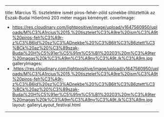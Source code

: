 
---
title: Március 15. tiszteletére ismét piros-fehér-zöld színekbe öltöztettük az Észak-Budai Hőerőmű 203 méter magas kéményét.
coverImage:
  - https://res.cloudinary.com/lightpositive/image/upload/v1647560950/uploads/M%C3%A1rcius%2015.%20tisztelet%C3%A9re%20ism%C3%A9t%20piros-feh%C3%A9r-z%C3%B6ld%20sz%C3%ADnekbe%20%C3%B6lt%C3%B6ztett%C3%BCk%20az%20%C3%89szak-Budai%20H%C5%91er%C5%91m%C5%B1%20203%20m%C3%A9ter%20magas%20k%C3%A9m%C3%A9ny%C3%A9t./k%C3%A9m.jpg
galleryImages:
   - ,https://res.cloudinary.com/lightpositive/image/upload/v1647560950/uploads/M%C3%A1rcius%2015.%20tisztelet%C3%A9re%20ism%C3%A9t%20piros-feh%C3%A9r-z%C3%B6ld%20sz%C3%ADnekbe%20%C3%B6lt%C3%B6ztett%C3%BCk%20az%20%C3%89szak-Budai%20H%C5%91er%C5%91m%C5%B1%20203%20m%C3%A9ter%20magas%20k%C3%A9m%C3%A9ny%C3%A9t./k%C3%A9m.jpg
layout: galleryLayout_festival.html
---
